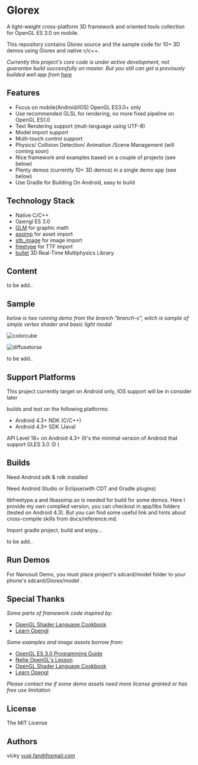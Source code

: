 Glorex
===================================================

A light-weight cross-platform 3D framework and oriented tools collection for OpenGL ES 3.0 on mobile.

This repository contains Glorex source and the sample code for 10+ 3D demos using Glorex and native c/c++.

*Currently this project's core code is under active development, not guarantee build successfully on master. But you still can get a previously builded well app from [here](http://www.github.com)*

## Features ##
* Focus on mobile(Android/IOS) OpenGL ES3.0+ only
* Use recommended GLSL for rendering, no more fixed pipeline on OpenGL ES1.0
* Text Rendering support (muti-language using UTF-8) 
* Model import support
* Multi-touch control support
* Physics/ Collision Detection/ Animation /Scene Management (will coming soon)
* Nice framework and examples based on a couple of projects (see below)
* Plenty demos (currently 10+ 3D demos) in a single demo app (see below)
* Use Gradle for Building On Android, easy to build

## Technology Stack ##
* Native C/C++
* Opengl ES 3.0
* [GLM](http://glm.g-truc.net/0.9.6/index.html) for graphic math
* [assimp](https://github.com/assimp/assimp) for asset import
* [stb_image](https://github.com/nothings/stb) for image import
* [freetype](http://www.freetype.org/) for TTF import
* [bullet](https://github.com/bulletphysics/bullet3) 3D Real-Time Multiphysics Library

## Content ##
to be add..

## Sample ##

*below is two running demo from the branch "branch-c", witch is sample of simple vertex shader and basic light modal*

 ![colorcube](https://raw.githubusercontent.com/qige023/OpenGL-ES3-Programming-On-Android/master/docs/colorcube.gif)
 
 ![diffusetorse](https://raw.githubusercontent.com/qige023/OpenGL-ES3-Programming-On-Android/master/docs/diffusetorse.gif)
 
 to be add..

## Support Platforms ##
This project currently target on Android only, IOS support will be in consider later

builds and test on the following platforms:

* Android 4.3+ NDK (C/C++)
* Android 4.3+ SDK (Java)

API Level 18+ on Android 4.3+ (It's the minimal version of Android that support GLES 3.0 :D )

## Builds ##
Need Android sdk & ndk installed

Need Android Studio or Eclipse(with CDT and Gradle plugins) 

libfreetype.a and libassimp.so is needed for build for some demos. Here I provide my own complied version, you can checkout in app/libs folders (tested on Android 4.3). But you can find some useful link and hints about cross-compile skills from docs/reference.md.

Import gradle project, build and enjoy...

to be add..

## Run Demos ##
For Nanosuit Demo, you must place project's sdcard/model folder to your phone's sdcard/Glorex/model .

## Special Thanks ##
*Some parts of framework code inspired by:*

* [OpenGL Shader Language Cookbook](https://github.com/daw42/glslcookbook)
* [Learn Opengl](http://www.learnopengl.com/)

*Some examples and image assets borrow from:*

* [OpenGL ES 3.0 Programming Guide](http://www.opengles-book.com)
* [Nehe OpenGL's Lesson](http://nehe.gamedev.net/)
* [OpenGL Shader Language Cookbook](https://github.com/daw42/glslcookbook)
* [Learn Opengl](http://www.learnopengl.com/)

*Please contact me if some demo assets need more license granted or has free use limitation*

## License ##
The MIT License

## Authors ##
vicky yuqi.fan@foxmail.com


